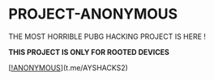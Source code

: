 # PROJECT-ANONYMOUS

THE MOST HORRIBLE PUBG HACKING PROJECT IS HERE !

**THIS PROJECT IS ONLY FOR ROOTED DEVICES**

[[!ANONYMOUS](https://telegra.ph/file/7ca5bc0f3e72ac82edb1f.jpg)](t.me/AYSHACKS2)
